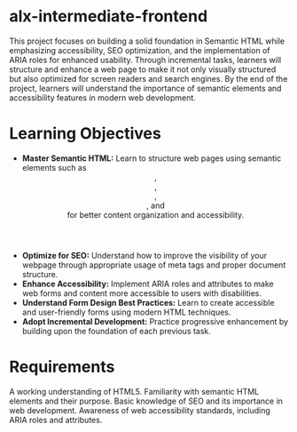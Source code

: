 # alx-intermediate-frontend
This project focuses on building a solid foundation in Semantic HTML while emphasizing accessibility, SEO optimization, and the implementation of ARIA roles for enhanced usability. Through incremental tasks, learners will structure and enhance a web page to make it not only visually structured but also optimized for screen readers and search engines. By the end of the project, learners will understand the importance of semantic elements and accessibility features in modern web development.

# Learning Objectives
- **Master Semantic HTML:** Learn to structure web pages using semantic elements such as <header>, <main>, <article>, <section>, and <footer> for better content organization and accessibility.
- **Optimize for SEO:** Understand how to improve the visibility of your webpage through appropriate usage of meta tags and proper document structure.
- **Enhance Accessibility:** Implement ARIA roles and attributes to make web forms and content more accessible to users with disabilities.
- **Understand Form Design Best Practices:** Learn to create accessible and user-friendly forms using modern HTML techniques.
- **Adopt Incremental Development:** Practice progressive enhancement by building upon the foundation of each previous task.
# Requirements
A working understanding of HTML5.
Familiarity with semantic HTML elements and their purpose.
Basic knowledge of SEO and its importance in web development.
Awareness of web accessibility standards, including ARIA roles and attributes.
